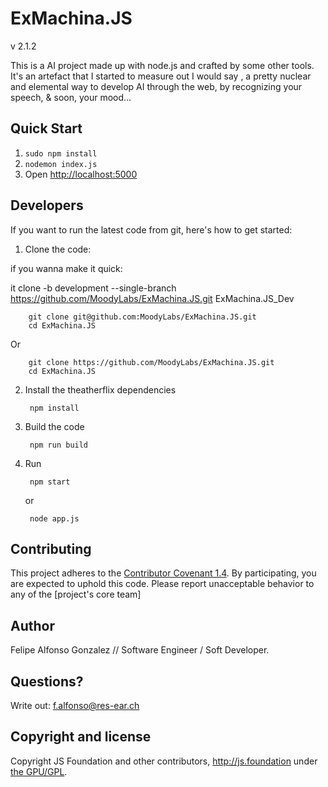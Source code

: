 # ExMachina.JS

v 2.1.2

This is a AI project made up with node.js and crafted by some other tools. It's an artefact that I started to measure out I would say , a pretty nuclear and elemental way to develop AI through the web, by recognizing your speech, & soon, your mood...

## Quick Start

1. `sudo npm install`
2. `nodemon index.js`
3. Open <http://localhost:5000>

## Developers

If you want to run the latest code from git, here's how to get started:

1. Clone the code:

if you wanna make it quick:

it clone -b development --single-branch https://github.com/MoodyLabs/ExMachina.JS.git ExMachina.JS_Dev



        git clone git@github.com:MoodyLabs/ExMachina.JS.git
        cd ExMachina.JS

Or

        git clone https://github.com/MoodyLabs/ExMachina.JS.git
        cd ExMachina.JS

2. Install the theatherflix dependencies

        npm install

3. Build the code

        npm run build

4. Run

        npm start
   or

        node app.js

## Contributing

 This project adheres to the [Contributor Covenant 1.4](http://contributor-covenant.org/version/1/4/).
 By participating, you are expected to uphold this code. Please report unacceptable
 behavior to any of the [project's core team]

## Author

Felipe Alfonso Gonzalez // Software Engineer / Soft Developer. 

## Questions?
Write out: f.alfonso@res-ear.ch


## Copyright and license
 
Copyright JS Foundation and other contributors, http://js.foundation under [the GPU/GPL](LICENSE).
